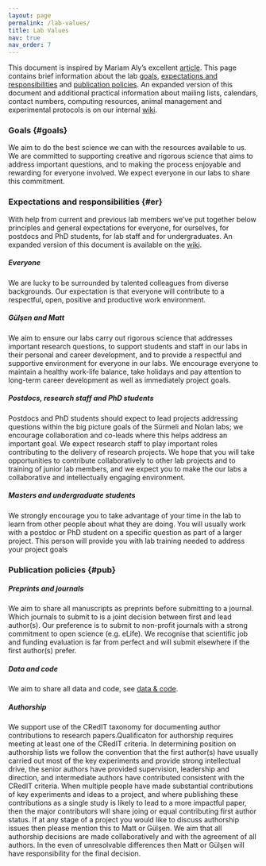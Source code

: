 ```yaml
---
layout: page
permalink: /lab-values/
title: Lab Values
nav: true
nav_order: 7
---
```


This document is inspired by Mariam Aly’s excellent [article](https://www.nature.com/articles/d41586-018-06167-w). This page contains brief information about the lab [goals](#goals), [expectations and responsibilities](#er) and [publication policies](#pub). An expanded version of this document and additional practical information about mailing lists, calendars, contact numbers, computing resources, animal management and experimental protocols is on our internal [wiki](https://www.wiki.ed.ac.uk/pages/viewpage.action?pageId=376674941).

### Goals {#goals}
We aim to do the best science we can with the resources available to us. We are committed to supporting creative and rigorous science that aims to address important questions, and to making the process enjoyable and rewarding for everyone involved. We expect everyone in our labs to share this commitment.


### Expectations and responsibilities {#er}
With help from current and previous lab members we’ve put together below principles and general expectations for everyone, for ourselves, for postdocs and PhD students, for lab staff and for undergraduates. An expanded version of this document is available on the [wiki](https://www.wiki.ed.ac.uk/pages/viewpage.action?pageId=376674941). 

##### *Everyone*
We are lucky to be surrounded by talented colleagues from diverse backgrounds. Our expectation is that everyone will contribute to a respectful, open, positive and productive work environment.

##### *Gülşen and Matt*
We aim to ensure our labs carry out rigorous science that addresses important research questions, to support students and staff in our labs in their personal and career development, and to provide a respectful and supportive environment for everyone in our labs. We encourage everyone to maintain a healthy work-life balance, take holidays and pay attention to long-term career development as well as immediately project goals.

##### *Postdocs, research staff and PhD students*
Postdocs and PhD students should expect to lead projects addressing questions within the big picture goals of the Sürmeli and Nolan labs; we encourage collaboration and co-leads where this helps address an important goal. We expect research staff to play important roles contributing to the delivery of research projects. We hope that you will take opportunities to contribute collaboratively to other lab projects and to training of junior lab members, and we expect you to make the our labs a collaborative and intellectually engaging environment.

##### *Masters and undergraduate students*
We strongly encourage you to take advantage of your time in the lab to learn from other people about what they are doing. You will usually work with a postdoc or PhD student on a specific question as part of a larger project. This person will provide you with lab training needed to address your project goals



### Publication policies {#pub}

##### *Preprints and journals*
We aim to share all manuscripts as preprints before submitting to a journal. Which journals to submit to is a joint decision between first and lead author(s). Our preference is to submit to non-profit journals with a strong commitment to open science (e.g. eLife). We recognise that scientific job and funding evaluation is far from perfect and will submit elsewhere if the first author(s) prefer.


##### *Data and code*
We aim to share all data and code, see [data & code](/data-and-code).

##### *Authorship*
We support use of the CRedIT taxonomy for documenting author contributions to research papers.Qualificaton for authorship requires meeting at least one of the CRedIT criteria. In determining position on authorship lists we follow the convention that the first author(s) have usually carried out most of the key experiments and provide strong intellectual drive, the senior authors have provided supervision, leadership and direction, and intermediate authors have contributed consistent with the CRedIT criteria. When multiple people have made substantial contributions of key experiments and ideas to a project, and where publishing these contributions as a single study is likely to lead to a more impactful paper, then the major contributors will share joing or equal contributing first author status. If at any stage of a project you would like to discuss authorship issues then please mention this to Matt or Gülşen. We aim that all authorship decisions are made collaboratively and with the agreement of all authors. In the even of unresolvable differences then Matt or Gülşen will have responsibility for the final decision.

